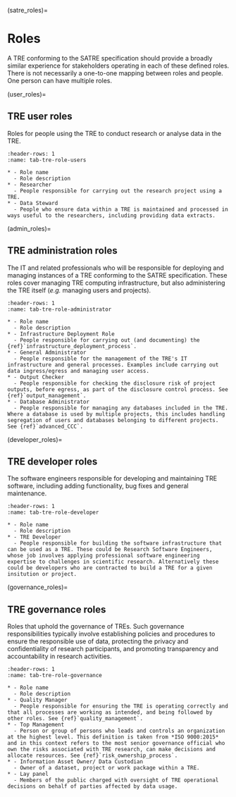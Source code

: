 (satre_roles)=

# Roles

A TRE conforming to the SATRE specification should provide a broadly similar experience for stakeholders operating in each of these defined roles.
There is not necessarily a one-to-one mapping between roles and people.
One person can have multiple roles.

(user_roles)=

## TRE user roles

Roles for people using the TRE to conduct research or analyse data in the TRE.

<!-- The document will explain that user experience of the platform and associated documentation should feel similar across TREs conforming to SATRE specification. -->

```{list-table}
:header-rows: 1
:name: tab-tre-role-users

* - Role name
  - Role description
* - Researcher
  - People responsible for carrying out the research project using a TRE.
* - Data Steward
  - People who ensure data within a TRE is maintained and processed in ways useful to the researchers, including providing data extracts.

```

(admin_roles)=

## TRE administration roles

The IT and related professionals who will be responsible for deploying and managing instances of a TRE conforming to the SATRE specification.
These roles cover managing TRE computing infrastructure, but also administering the TRE itself (_e.g._ managing users and projects).

<!-- The document will explain that SATRE conforming TREs should have documentation and infrastructure deployment code/apps that conform to software engineering best practices, which are also defined here, making them "simple" for an IT professional to follow; troubleshooting steps included. -->

```{list-table}
:header-rows: 1
:name: tab-tre-role-administrator

* - Role name
  - Role description
* - Infrastructure Deployment Role
  - People responsible for carrying out (and documenting) the {ref}`infrastructure_deployment_process`.
* - General Administrator
  - People responsible for the management of the TRE's IT infrastructure and general processes. Examples include carrying out data ingress/egress and managing user access.
* - Output Checker
  - People responsible for checking the disclosure risk of project outputs, before egress, as part of the disclosure control process. See {ref}`output_management`.
* - Database Administrator
  - People responsible for managing any databases included in the TRE. Where a database is used by multiple projects, this includes handling segregation of users and databases belonging to different projects. See {ref}`advanced_CCC`.
```

(developer_roles)=

## TRE developer roles

The software engineers responsible for developing and maintaining TRE software, including adding functionality, bug fixes and general maintenance.

<!-- The document will explain recommended practices suitable for developing a software of this complexity and reference learnings from existing TRE developers. -->

```{list-table}
:header-rows: 1
:name: tab-tre-role-developer

* - Role name
  - Role description
* - TRE Developer
  - People responsible for building the software infrastructure that can be used as a TRE. These could be Research Software Engineers, whose job involves applying professional software engineering expertise to challenges in scientific research. Alternatively these could be developers who are contracted to build a TRE for a given insitution or project.
```

(governance_roles)=

## TRE governance roles

Roles that uphold the governance of TREs.
Such governance responsibilities typically involve establishing policies and procedures to ensure the responsible use of data, protecting the privacy and confidentiality of research participants, and promoting transparency and accountability in research activities.

```{list-table}
:header-rows: 1
:name: tab-tre-role-governance

* - Role name
  - Role description
* - Quality Manager
  - People responsible for ensuring the TRE is operating correctly and that all processes are working as intended, and being followed by other roles. See {ref}`quality_management`.
* - Top Management
  - Person or group of persons who leads and controls an organization at the highest level. This definition is taken from *ISO 9000:2015* and in this context refers to the most senior governance official who own the risks associated with TRE research, can make decisions and allocate resources. See {ref}`risk_ownership_process`.
* - Information Asset Owner/ Data Custodian
  - Owner of a dataset, project or work package within a TRE.
* - Lay panel
  - Members of the public charged with oversight of TRE operational decisions on behalf of parties affected by data usage.

```
